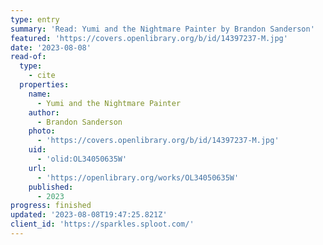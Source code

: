 ```yaml
---
type: entry
summary: 'Read: Yumi and the Nightmare Painter by Brandon Sanderson'
featured: 'https://covers.openlibrary.org/b/id/14397237-M.jpg'
date: '2023-08-08'
read-of:
  type:
    - cite
  properties:
    name:
      - Yumi and the Nightmare Painter
    author:
      - Brandon Sanderson
    photo:
      - 'https://covers.openlibrary.org/b/id/14397237-M.jpg'
    uid:
      - 'olid:OL34050635W'
    url:
      - 'https://openlibrary.org/works/OL34050635W'
    published:
      - 2023
progress: finished
updated: '2023-08-08T19:47:25.821Z'
client_id: 'https://sparkles.sploot.com/'
---
```


